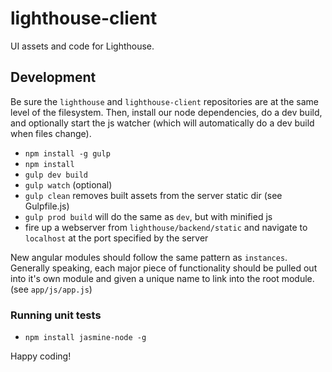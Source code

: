lighthouse-client
=================

UI assets and code for Lighthouse.

## Development

Be sure the `lighthouse` and `lighthouse-client` repositories are at the same level of the filesystem.
Then, install our node dependencies, do a dev build, and optionally start the js watcher (which will automatically do a dev build when files change).

* `npm install -g gulp`
* `npm install`
* `gulp dev build`
* `gulp watch` (optional)
* `gulp clean` removes built assets from the server static dir (see Gulpfile.js)
* `gulp prod build` will do the same as `dev`, but with minified js
* fire up a webserver from `lighthouse/backend/static` and navigate to `localhost` at the port specified by the server

New angular modules should follow the same pattern as `instances`. Generally speaking, each major piece of functionality should be pulled out into it's own module and given a unique name to link into the root module. (see `app/js/app.js`)

### Running unit tests

* `npm install jasmine-node -g`

Happy coding!
